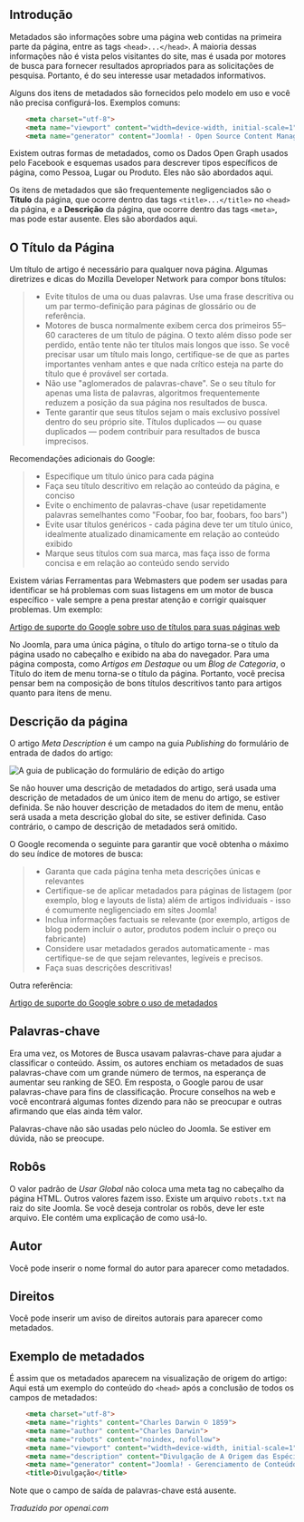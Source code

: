 <!-- Filename: J6.x:_Article_Metadata / Display title: Artigo: Editar - Metadados  -->

## Introdução

Metadados são informações sobre uma página web contidas na primeira parte da página, entre as tags `<head>...</head>`. A maioria dessas informações não é vista pelos visitantes do site, mas é usada por motores de busca para fornecer resultados apropriados para as solicitações de pesquisa. Portanto, é do seu interesse usar metadados informativos.

Alguns dos itens de metadados são fornecidos pelo modelo em uso e você não precisa configurá-los. Exemplos comuns:

```html
    <meta charset="utf-8">
    <meta name="viewport" content="width=device-width, initial-scale=1">
    <meta name="generator" content="Joomla! - Open Source Content Management">
```
Existem outras formas de metadados, como os Dados Open Graph usados pelo Facebook e esquemas usados para descrever tipos específicos de página, como Pessoa, Lugar ou Produto. Eles não são abordados aqui.

Os itens de metadados que são frequentemente negligenciados são o **Título** da página, que ocorre dentro das tags `<title>...</title>` no `<head>` da página, e a **Descrição** da página, que ocorre dentro das tags `<meta>`, mas pode estar ausente. Eles são abordados aqui.

## O Título da Página

Um título de artigo é necessário para qualquer nova página. Algumas diretrizes e dicas do Mozilla Developer Network para compor bons títulos:

>* Evite títulos de uma ou duas palavras. Use uma frase descritiva ou um par termo-definição para páginas de glossário ou de referência.
>* Motores de busca normalmente exibem cerca dos primeiros 55–60 caracteres de um título de página. O texto além disso pode ser perdido, então tente não ter títulos mais longos que isso. Se você precisar usar um título mais longo, certifique-se de que as partes importantes venham antes e que nada crítico esteja na parte do título que é provável ser cortada.
>* Não use "aglomerados de palavras-chave". Se o seu título for apenas uma lista de palavras, algoritmos frequentemente reduzem a posição da sua página nos resultados de busca.
>* Tente garantir que seus títulos sejam o mais exclusivo possível dentro do seu próprio site. Títulos duplicados — ou quase duplicados — podem contribuir para resultados de busca imprecisos.

Recomendações adicionais do Google:

>- Especifique um título único para cada página
>- Faça seu título descritivo em relação ao conteúdo da página, e conciso
>- Evite o enchimento de palavras-chave (usar repetidamente palavras semelhantes como "Foobar, foo bar, foobars, foo bars")
>- Evite usar títulos genéricos - cada página deve ter um título único, idealmente atualizado dinamicamente em relação ao conteúdo exibido
>- Marque seus títulos com sua marca, mas faça isso de forma concisa e em relação ao conteúdo sendo servido

Existem várias Ferramentas para Webmasters que podem ser usadas para identificar se há problemas com suas listagens em um motor de busca específico - vale sempre a pena prestar atenção e corrigir quaisquer problemas. Um exemplo:

[Artigo de suporte do Google sobre uso de títulos para suas páginas web](http://support.google.com/webmasters/bin/answer.py?hl=pt-BR&amp;answer=35624)

No Joomla, para uma única página, o título do artigo torna-se o título da página usado no cabeçalho e exibido na aba do navegador. Para uma página composta, como *Artigos em Destaque* ou um *Blog de Categoria*, o Título do item de menu torna-se o título da página. Portanto, você precisa pensar bem na composição de bons títulos descritivos tanto para artigos quanto para itens de menu.

## Descrição da página

O artigo *Meta Description* é um campo na guia *Publishing* do formulário de entrada de dados do artigo:

![A guia de publicação do formulário de edição do artigo](../../../en/images/articles/articles-edit-publishing-tab.png)

Se não houver uma descrição de metadados do artigo, será usada uma descrição de metadados de um único item de menu do artigo, se estiver definida. Se não houver descrição de metadados do item de menu, então será usada a meta descrição global do site, se estiver definida. Caso contrário, o campo de descrição de metadados será omitido.

O Google recomenda o seguinte para garantir que você obtenha o máximo do seu índice de motores de busca:

>- Garanta que cada página tenha meta descrições únicas e relevantes
>- Certifique-se de aplicar metadados para páginas de listagem (por exemplo, blog e layouts de lista) além de artigos individuais - isso é comumente negligenciado em sites Joomla!
>- Inclua informações factuais se relevante (por exemplo, artigos de blog podem incluir o autor, produtos podem incluir o preço ou fabricante)
>- Considere usar metadados gerados automaticamente - mas certifique-se de que sejam relevantes, legíveis e precisos.
>- Faça suas descrições descritivas!

Outra referência:

[Artigo de suporte do Google sobre o uso de metadados](http://support.google.com/webmasters/bin/answer.py?hl=pt&amp;answer=35624)

## Palavras-chave

Era uma vez, os Motores de Busca usavam palavras-chave para ajudar a classificar o conteúdo. Assim, os autores enchiam os metadados de suas palavras-chave com um grande número de termos, na esperança de aumentar seu ranking de SEO. Em resposta, o Google parou de usar palavras-chave para fins de classificação. Procure conselhos na web e você encontrará algumas fontes dizendo para não se preocupar e outras afirmando que elas ainda têm valor.

Palavras-chave não são usadas pelo núcleo do Joomla. Se estiver em dúvida, não se preocupe.

## Robôs

O valor padrão de *Usar Global* não coloca uma meta tag no cabeçalho da página HTML. Outros valores fazem isso. Existe um arquivo `robots.txt` na raiz do site Joomla. Se você deseja controlar os robôs, deve ler este arquivo. Ele contém uma explicação de como usá-lo.

## Autor

Você pode inserir o nome formal do autor para aparecer como metadados.  

## Direitos

Você pode inserir um aviso de direitos autorais para aparecer como metadados.   

## Exemplo de metadados

É assim que os metadados aparecem na visualização de origem do artigo:
Aqui está um exemplo do conteúdo do `<head>` após a conclusão de todos os 
campos de metadados:

```html
    <meta charset="utf-8">
    <meta name="rights" content="Charles Darwin © 1859">
    <meta name="author" content="Charles Darwin">
    <meta name="robots" content="noindex, nofollow">
    <meta name="viewport" content="width=device-width, initial-scale=1">
    <meta name="description" content="Divulgação de A Origem das Espécies.">
    <meta name="generator" content="Joomla! - Gerenciamento de Conteúdo de Código Aberto">
    <title>Divulgação</title>
```
Note que o campo de saída de palavras-chave está ausente.

*Traduzido por openai.com*

